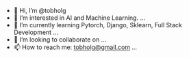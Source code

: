 - 👋 Hi, I’m @tobholg
- 👀 I’m interested in AI and Machine Learning. ...
- 🌱 I’m currently learning Pytorch, Django, Sklearn, Full Stack Development ...
- 💞️ I’m looking to collaborate on ...
- 📫 How to reach me: tobholg@gmail.com ...

<!---
tobholg/tobholg is a ✨ special ✨ repository because its `README.md` (this file) appears on your GitHub profile.
You can click the Preview link to take a look at your changes.
--->
